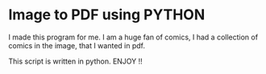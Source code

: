 # Image to PDF using PYTHON

I made this program for me. I am a huge fan of comics, I had a collection of comics in the image, that I wanted in pdf.

This script is written in python. 
ENJOY !!
